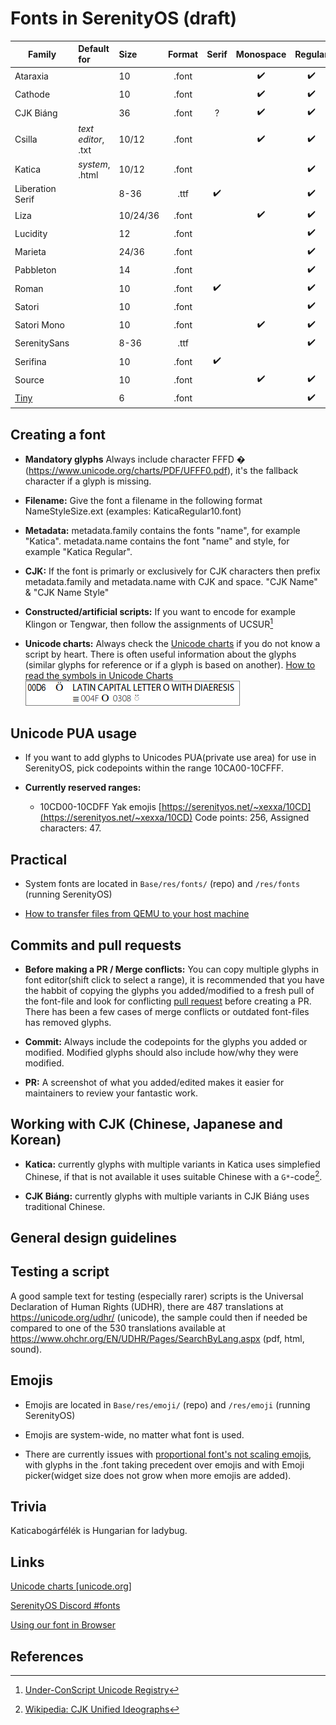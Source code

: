 # Fonts in SerenityOS (draft)

| Family            |Default for    |Size    |Format|Serif |Monospace |Regular |Italic |Bold Italic |Bold |Black|Author
| ---               |:---           |:---    |:---: |:---: |:---:     |:---:   |:---:  |:---:       |:---:|:---:|:---
| Ataraxia          |               |10      | .font|      | ✔️       | ✔️     |       |            | ✔️   |      | [@djwisdom](https://github.com/djwisdom)
| Cathode           |               |10      | .font|      | ✔️       | ✔️     |       |            |     |      | [@electrikmilk](https://github.com/electrikmilk)
| CJK Biáng         |               |36      | .font| ?    | ✔️       | ✔️     |       |            |     |      | [@Xexxa](https://github.com/Xexxa)
| Csilla            |_text editor_, .txt|10/12| .font|     | ✔️       | ✔️     |       |            | ✔️  |       |
| Katica            |_system_, .html|10/12   | .font|      |          | ✔️     |       |           | ✔️  |      | 
| Liberation Serif  |               |8-36    | .ttf | ✔️   |          | ✔️     | ✔️    | ✔️          | ✔️  |      | [@mattco98](https://github.com/mattco98)
| Liza              |               |10/24/36| .font|      | ✔️       | ✔️     |       |            | ✔️  | ✔️    |
| Lucidity          |               |12      | .font|      |         | ✔️     |       |            | ✔️  |      | [@djwisdom](https://github.com/djwisdom)
| Marieta           |               |24/36   | .font|      |          | ✔️     |       |            | ✔️  |      | [@thankyouverycool](https://github.com/thankyouverycool)
| Pabbleton         |               |14      | .font|      |          | ✔️     |       |            | ✔️  |      |
| Roman             |               |10      | .font|  ✔️   |         | ✔️     |       |            |     |      | [@electrikmilk](https://github.com/electrikmilk)
| Satori            |               |10      | .font|      |          | ✔️     |       |           | ✔️    |      | [@djwisdom](https://github.com/djwisdom)
| Satori Mono       |               |10      | .font|      | ✔️        | ✔️     |       |           | ✔️    |      | [@djwisdom](https://github.com/djwisdom)
| SerenitySans      |               |8-36    | .ttf |      |          | ✔️     |       |            |     |      | [@sunverwerth](https://github.com/sunverwerth)
| Serifina          |               |10      | .font| ✔️   |          |        |✔️     |            |     |      | [@thankyouverycool](https://github.com/thankyouverycool)
| Source            |               |10      | .font|      | ✔️       | ✔️     |       |            |     |      | [@electrikmilk](https://github.com/electrikmilk)
| [Tiny](/fonts/Tiny.md)|           |6       | .font|      |          | ✔️     |       |            |     |      | [@Xexxa](https://github.com/Xexxa)

## Creating a font
- **Mandatory glyphs** Always include character FFFD &#xfffd; (<https://www.unicode.org/charts/PDF/UFFF0.pdf>), it's the fallback character if a glyph is missing.

- **Filename:** Give the font a filename in the following format NameStyleSize.ext (examples: KaticaRegular10.font)

- **Metadata:** metadata.family contains the fonts "name", for example "Katica". metadata.name contains the font "name" and style, for example "Katica Regular".

- **CJK:** If the font is primarly or exclusively for CJK characters then prefix metadata.family and metadata.name with CJK and space. "CJK Name" & "CJK Name Style"

- **Constructed/artificial scripts:** If you want to encode for example Klingon or Tengwar, then follow the assignments of UCSUR[^1] 

- **Unicode charts:** Always check the [Unicode charts](https://www.unicode.org/charts/) if you do not know a script by heart. There is often useful information about the glyphs (similar glyphs for reference or if a glyph is based on another). [How to read the symbols in Unicode Charts](https://unicode.org/charts/About.html#Key)<br>![Screenshot from Unicode charts](/images/fonts-unicode-chart.png)

## Unicode PUA usage
- If you want to add glyphs to Unicodes PUA(private use area) for use in SerenityOS, pick codepoints within the range 10CA00-10CFFF.

- **Currently reserved ranges:**
  - 10CD00-10CDFF Yak emojis [https://serenityos.net/~xexxa/10CD](https://serenityos.net/~xexxa/10CD) Code points: 256, Assigned characters: 47.

## Practical
- System fonts are located in `Base/res/fonts/` (repo) and `/res/fonts` (running SerenityOS)

- [How to transfer files from QEMU to your host machine](https://github.com/SerenityOS/serenity/blob/master/Documentation/TransferringFiles.md)

## Commits and pull requests
- **Before making a PR / Merge conflicts:** You can copy multiple glyphs in font editor(shift click to select a range), it is recommended that you have the habbit of copying the glyphs you added/modified to a fresh pull of the font-file and look for conflicting [pull request](https://github.com/SerenityOS/serenity/pulls) before creating a PR. There has been a few cases of merge conflicts or outdated font-files has removed glyphs.

- **Commit:** Always include the codepoints for the glyphs you added or modified. Modified glyphs should also include how/why they were modified.

- **PR:** A screenshot of what you added/edited makes it easier for maintainers to review your fantastic work.

## Working with CJK (Chinese, Japanese and Korean)

- **Katica:** currently glyphs with multiple variants in Katica uses simplefied Chinese, if that is not available it uses suitable Chinese with a <code>G*</code>-code[^2].

- **CJK Biáng:** currently glyphs with multiple variants in CJK Biáng uses traditional Chinese.

## General design guidelines

## Testing a script
A good sample text for testing (especially rarer) scripts is the Universal Declaration of Human Rights (UDHR), there are 487 translations at <https://unicode.org/udhr/> (unicode), the sample could then if needed be compared to one of the 530 translations available at <https://www.ohchr.org/EN/UDHR/Pages/SearchByLang.aspx> (pdf, html, sound).

## Emojis
- Emojis are located in `Base/res/emoji/` (repo) and `/res/emoji` (running SerenityOS)

- Emojis are system-wide, no matter what font is used.

- There are currently issues with [proportional font's not scaling emojis](https://github.com/SerenityOS/serenity/issues/12001), with glyphs in the .font taking precedent over emojis and with Emoji picker(widget size does not grow when more emojis are added).

## Trivia
Katicabogárfélék is Hungarian for ladybug.

## Links
[Unicode charts [unicode.org]](https://www.unicode.org/charts/)

[SerenityOS Discord #fonts](https://discord.com/channels/830522505605283862/927893781968191508)

[Using our font in Browser](browser-for-developers.md#libweb-and-fonts)

## References
[^1]: [Under-ConScript Unicode Registry](https://www.kreativekorp.com/ucsur/)
[^2]: [Wikipedia: CJK Unified Ideographs](https://en.wikipedia.org/wiki/CJK_Unified_Ideographs)
